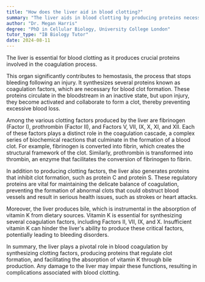 ```yaml
---
title: "How does the liver aid in blood clotting?"
summary: "The liver aids in blood clotting by producing proteins necessary for the coagulation process."
author: "Dr. Megan Harris"
degree: "PhD in Cellular Biology, University College London"
tutor_type: "IB Biology Tutor"
date: 2024-08-11
---
```


The liver is essential for blood clotting as it produces crucial proteins involved in the coagulation process.

This organ significantly contributes to hemostasis, the process that stops bleeding following an injury. It synthesizes several proteins known as coagulation factors, which are necessary for blood clot formation. These proteins circulate in the bloodstream in an inactive state, but upon injury, they become activated and collaborate to form a clot, thereby preventing excessive blood loss.

Among the various clotting factors produced by the liver are fibrinogen (Factor I), prothrombin (Factor II), and Factors V, VII, IX, X, XI, and XII. Each of these factors plays a distinct role in the coagulation cascade, a complex series of biochemical reactions that culminate in the formation of a blood clot. For example, fibrinogen is converted into fibrin, which creates the structural framework of the clot. Similarly, prothrombin is transformed into thrombin, an enzyme that facilitates the conversion of fibrinogen to fibrin.

In addition to producing clotting factors, the liver also generates proteins that inhibit clot formation, such as protein C and protein S. These regulatory proteins are vital for maintaining the delicate balance of coagulation, preventing the formation of abnormal clots that could obstruct blood vessels and result in serious health issues, such as strokes or heart attacks.

Moreover, the liver produces bile, which is instrumental in the absorption of vitamin K from dietary sources. Vitamin K is essential for synthesizing several coagulation factors, including Factors II, VII, IX, and X. Insufficient vitamin K can hinder the liver's ability to produce these critical factors, potentially leading to bleeding disorders.

In summary, the liver plays a pivotal role in blood coagulation by synthesizing clotting factors, producing proteins that regulate clot formation, and facilitating the absorption of vitamin K through bile production. Any damage to the liver may impair these functions, resulting in complications associated with blood clotting.
    